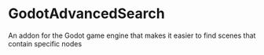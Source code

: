 # GodotAdvancedSearch
An addon for the Godot game engine that makes it easier to find scenes that contain specific nodes
